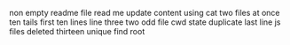 non empty readme file
read me update
content using cat
two files at once
ten tails
first ten lines
line three
two odd file
cwd state
duplicate last line
js files deleted
thirteen unique
find root
